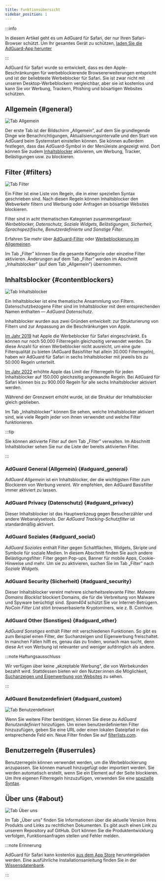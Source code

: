 ```yaml
---
title: Funktionsübersicht
sidebar_position: 1
---
```


:::info

In diesem Artikel geht es um AdGuard für Safari, der nur Ihren Safari-Browser schützt. Um Ihr gesamtes Gerät zu schützen, [laden Sie die AdGuard-App herunter](https://agrd.io/download-kb-adblock)

:::

AdGuard für Safari wurde so entwickelt, dass es den Apple-Beschränkungen für werbeblockierende Browsererweiterungen entspricht und ist der beliebteste Werbeblocker für Safari. Sie ist zwar nicht mit unseren Desktop-Werbeblockern vergleichbar, aber sie ist kostenlos und kann Sie vor Werbung, Trackern, Phishing und bösartigen Websites schützen.

## Allgemein {#general}

![Tab Allgemein](https://cdn.adtidy.org/public/Adguard/Blog/AG_for_Safari_in-depth_review/General.png)

Der erste Tab ist der Bildschirm „Allgemein”, auf dem Sie grundlegende Dinge wie Benachrichtigungen, Aktualisierungsintervalle und den Start von AdGuard beim Systemstart einstellen können. Sie können außerdem festlegen, dass das AdGuard-Symbol in der Menüleiste angezeigt wird. Dort können Sie zudem [Inhaltsblocker](#contentblockers) aktivieren, um Werbung, Tracker, Belästigungen usw. zu blockieren.

## Filter {#filters}

![Tab Filter](https://cdn.adtidy.org/public/Adguard/Blog/AG_for_Safari_in-depth_review/Filters.png)

Ein Filter ist eine Liste von Regeln, die in einer speziellen Syntax geschrieben sind. Nach diesen Regeln können Inhaltsblocker den Webverkehr filtern und Werbung oder Anfragen an bösartige Websites blockieren.

Filter sind in acht thematischen Kategorien zusammengefasst: *Werbeblocker, Datenschutz, Soziale Widgets, Belästigungen, Sicherheit, Sprachspezifische, Benutzerdefinierte und Sonstige Filter*.

Erfahren Sie mehr über [AdGuard-Filter](/general/ad-filtering/adguard-filters) oder [Werbeblockierung im Allgemeinen](/general/ad-filtering/how-ad-blocking-works).

Im Tab „Filter” können Sie die gesamte Kategorie oder einzelne Filter aktivieren. Änderungen auf dem Tab „Filter” werden im Abschnitt „Inhaltsblocker” (auf dem Tab „Allgemein”) übernommen.

## Inhaltsblocker {#contentblockers}

![Tab Inhaltsblocker](https://cdn.adtidy.org/public/Adguard/Blog/AG_for_Safari_in-depth_review/Contentblockers.png)

Ein Inhaltsblocker ist eine thematische Ansammlung von Filtern. Datenschutzbezogene Filter sind im Inhaltsblocker mit dem entsprechenden Namen enthalten — *AdGuard Datenschutz*.

Inhaltsblocker wurden aus zwei Gründen entwickelt: zur Strukturierung von Filtern und zur Anpassung an die Beschränkungen von Apple.

[Im Jahr 2019](https://adguard.com/en/blog/adguard-safari-1-5.html) hat Apple die Werbeblocker für Safari eingeschränkt. Es können nur noch 50.000 Filterregeln gleichzeitig verwendet werden. Da diese Anzahl für einen Werbeblocker nicht ausreicht, um eine gute Filterqualität zu bieten (AdGuard Basisfilter hat allein 30.000 Filterregeln), haben wir AdGuard für Safari in sechs Inhaltsblocker mit jeweils bis zu 50.000 Regeln unterteilt.

[Im Jahr 2022](https://adguard.com/en/blog/adguard-for-safari-1-11.html) erhöhte Apple das Limit der Filterregeln für jeden Inhaltsblocker auf 150.000 gleichzeitig angewandte Regeln. Bei AdGuard für Safari können bis zu 900.000 Regeln für alle sechs Inhaltsblocker aktiviert werden.

Während der Grenzwert erhöht wurde, ist die Struktur der Inhaltsblocker gleich geblieben.

Im Tab „Inhaltsblocker” können Sie sehen, welche Inhaltsblocker aktiviert sind, wie viele Regeln jeder von ihnen verwendet und welche Filter funktionieren.

:::tip

Sie können aktivierte Filter auf dem Tab „Filter” verwalten. Im Abschnitt Inhaltsblocker sehen Sie nur die Liste der bereits aktivierten Filter.

:::

### AdGuard General (Allgemein) {#adguard_general}

*AdGuard Allgemein* ist ein Inhaltsblocker, der die wichtigsten Filter zum Blockieren von Werbung vereint. Wir empfehlen, den AdGuard Basisfilter immer aktiviert zu lassen.

### AdGuard Privacy (Datenschutz) {#adguard_privacy}

Dieser Inhaltsblocker ist das Hauptwerkzeug gegen Besucherzähler und andere Webanalysetools. Der *AdGuard Tracking-Schutzfilter* ist standardmäßig aktiviert.

### AdGuard Soziales {#adguard_social}

*AdGuard Soziales* enthält Filter gegen Schaltflächen, Widgets, Skripte und Symbole für soziale Medien. In diesem Abschnitt finden Sie auch andere Belästigungsfilter: Filter gegen Pop-ups, Banner für mobile Apps, Cookie-Hinweise und mehr. Um sie zu aktivieren, suchen Sie im Tab „Filter” nach *Soziale Widgets*.

### AdGuard Security (Sicherheit) {#adguard_security}

Dieser Inhaltsblocker vereint mehrere sicherheitsrelevante Filter. *Malware Domains Blocklist* blockiert Domains, die für die Verbreitung von Malware und Spyware berüchtigt sind. *Spam404* schützt Sie vor Internet-Betrügern. *NoCoin Filter List* stört browserbasierte Kryptominers, wie z. B. Coinhive.

### AdGuard Other (Sonstiges) {#adguard_other}

*AdGuard Sonstiges* enthält Filter mit verschiedenen Funktionen. So gibt es zum Beispiel einen Filter, der Suchanzeigen und Eigenwerbung freischaltet. In manchen Fällen hilft es, genau das zu finden, wonach man sucht, denn diese Art von Werbung ist relevanter und weniger aufdringlich als andere.

:::note Haftungsausschluss

Wir verfügen über keine „akzeptable Werbung“, die von Werbekunden bezahlt wird. Stattdessen bieten wir den Nutzer:innen die Möglichkeit, [Suchanzeigen und Eigenwerbung von Websites](/general/ad-filtering/search-ads) zu sehen.

:::

### AdGuard Benutzerdefiniert {#adguard_custom}

![Tab Benutzerdefiniert](https://cdn.adtidy.org/public/Adguard/Blog/AG_for_Safari_in-depth_review/AGCustom.png)

Wenn Sie weitere Filter benötigen, können Sie diese zu *AdGuard Benutzerdefiniert* hinzufügen. Um einen benutzerdefinierten Filter hinzuzufügen, geben Sie eine URL oder einen lokalen Dateipfad in das entsprechende Feld ein. Neue Filter finden Sie auf [filterlists.com](https://filterlists.com/).

## Benutzerregeln {#userrules}

Benutzerregeln können verwendet werden, um die Werbeblockierung anzupassen. Sie können manuell hinzugefügt oder importiert werden. Sie werden automatisch erstellt, wenn Sie ein Element auf der Seite blockieren. Um Ihre eigenen Filterregeln hinzuzufügen, verwenden Sie eine [spezielle Syntax](/general/ad-filtering/create-own-filters).

## Über uns {#about}

![Tab Über uns](https://cdn.adtidy.org/public/Adguard/Blog/AG_for_Safari_in-depth_review/About.png)

Im Tab „Über uns” finden Sie Informationen über die aktuelle Version Ihres Produkts und Links zu rechtlichen Dokumenten. Es gibt auch einen Link zu unserem Repository auf GitHub. Dort können Sie die Produktentwicklung verfolgen, Funktionsanfragen stellen und Fehler melden.

:::note Erinnerung

AdGuard für Safari kann kostenlos [aus dem App Store](https://apps.apple.com/app/adguard-for-safari/id1440147259) heruntergeladen werden. Eine ausführliche Installationsanleitung finden Sie in der [Wissensdatenbank](../Installation).

:::
